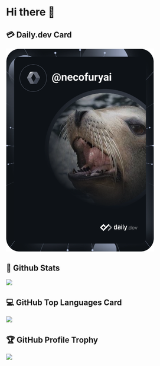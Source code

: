# Hi there 👋

## :credit_card: Daily.dev Card
<a href="https://app.daily.dev/necofuryai"><img src="https://github.com/necofuryai/necofuryai/blob/main/devcard.svg" width="400" alt="Mashu Sakai's Dev Card"/></a>

## :star2: Github Stats
<a href="https://github.com/anuraghazra/github-readme-stats"><img src="https://github-readme-stats-xi-eight-57.vercel.app/api?username=page-o&include_all_commits=true&count_private=true&show_icons=true&theme=blue-green" height="158px" /></a>

## :computer: GitHub Top Languages Card
<a href="https://github.com/anuraghazra/github-readme-stats"><img src="https://github-readme-stats-xi-eight-57.vercel.app/api/top-langs/?username=necofuryai&count_private=true" /></a>

## :trophy: GitHub Profile Trophy
<a href="https://github.com/ryo-ma/github-profile-trophy"><img src="https://github-profile-trophy.vercel.app/?username=necofuryai&theme=onedark" /></a>

<!--
**necofuryai/necofuryai** is a ✨ _special_ ✨ repository because its `README.md` (this file) appears on your GitHub profile.

Here are some ideas to get you started:

- 🔭 I’m currently working on ...
- 🌱 I’m currently learning ...
- 👯 I’m looking to collaborate on ...
- 🤔 I’m looking for help with ...
- 💬 Ask me about ...
- 📫 How to reach me: ...
- 😄 Pronouns: ...
- ⚡ Fun fact: ...
-->
